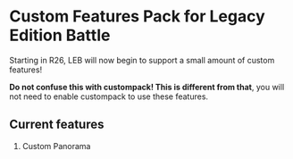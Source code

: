 # Custom Features Pack for Legacy Edition Battle

Starting in R26, LEB will now begin to support a small amount of custom features!

**Do not confuse this with custompack! This is different from that**, you will not need to enable custompack to use these features.

## Current features

1. Custom Panorama
